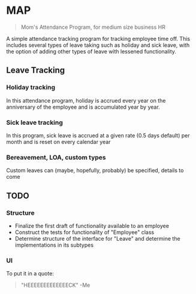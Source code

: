 # MAP

> Mom's Attendance Program,
> for medium size business HR

A simple attendance tracking program for tracking employee time off. This includes several types of leave taking such 
as holiday and sick leave, with the option of adding other types of leave with lessened functionality.

## Leave Tracking

### Holiday tracking

In this attendance program, holiday is accrued every year on the anniversary of the employee and is accumulated year by
year.

### Sick leave tracking

In this program, sick leave is accrued at a given rate (0.5 days default) per month and is reset on every calendar year

### Bereavement, LOA, custom types

Custom leaves can (maybe, hopefully, probably) be specified, details to come

## TODO

### Structure

- Finalize the first draft of functionality available to an employee
- Construct the tests for functionality of "Employee" class
- Determine structure of the interface for "Leave" and determine the implementations in its subtypes

### UI

To put it in a quote:
> "HEEEEEEEEEEEEECK"
> -Me